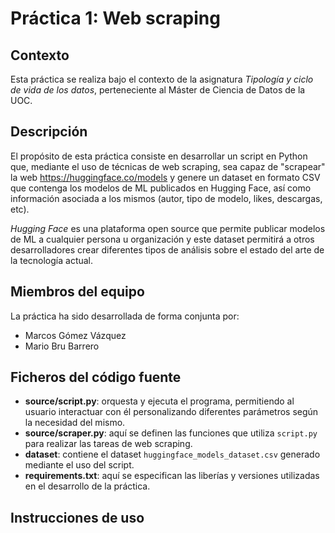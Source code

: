 # Práctica 1: Web scraping

## Contexto
Esta práctica se realiza bajo el contexto de la asignatura _Tipología y ciclo de vida de los datos_, perteneciente al Máster de Ciencia de Datos de la UOC.

## Descripción
El propósito de esta práctica consiste en desarrollar un script en Python que, mediante el uso de técnicas de web scraping, sea capaz de "scrapear" la web https://huggingface.co/models y genere un dataset en formato CSV que contenga los modelos de ML publicados en Hugging Face, así como información asociada a los mismos (autor, tipo de modelo, likes, descargas, etc).

_Hugging Face_ es una plataforma open source que permite publicar modelos de ML a cualquier persona u organización y este dataset  permitirá a otros desarrolladores crear diferentes tipos de análisis sobre el estado del arte de la tecnología actual.

## Miembros del equipo
La práctica ha sido desarrollada de forma conjunta por:
* Marcos Gómez Vázquez
* Mario Bru Barrero

## Ficheros del código fuente
* **source/script.py**:  orquesta y ejecuta el programa, permitiendo al usuario interactuar con él personalizando diferentes parámetros según la necesidad del mismo.
* **source/scraper.py**: aquí se definen las funciones que utiliza `script.py` para realizar las tareas de web scraping.
* **dataset**: contiene el dataset `huggingface_models_dataset.csv` generado mediante el uso del script.
* **requirements.txt**: aquí se especifican las liberías y versiones utilizadas en el desarrollo de la práctica.

## Instrucciones de uso

